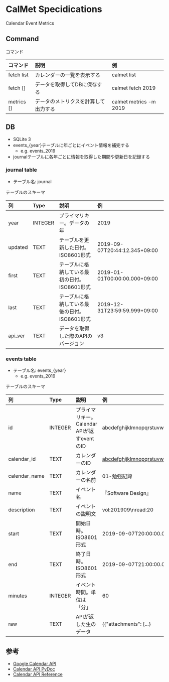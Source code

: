 CalMet Specidications
================================================================================

Calendar Event Metrics

Command
--------------------------------------------------------------------------------

コマンド

|          コマンド          |                 説明                 |           例           |
|:---------------------------|:-------------------------------------|:-----------------------|
| fetch list                 | カレンダーの一覧を表示する           | calmet list            |
| fetch [<options>] <year>   | データを取得してDBに保存する         | calmet fetch 2019      |
| metrics [<options>] <year> | データのメトリクスを計算して出力する | calmet metrics -m 2019 |

DB
--------------------------------------------------------------------------------

- SQLite 3
- events_{year}テーブルに年ごとにイベント情報を補完する
    - e.g. events_2019
- journalテーブルに各年ごとに情報を取得した期間や更新日を記録する


### journal table

- テーブル名: journal

テーブルのスキーマ

|   列    |  Type   |                     説明                      |              例               |
|:--------|:--------|:----------------------------------------------|:------------------------------|
| year    | INTEGER | プライマリキー。データの年                    | 2019                          |
| updated | TEXT    | テーブルを更新した日付。ISO8601形式           | 2019-09-07T20:44:12.345+09:00 |
| first   | TEXT    | テーブルに格納している最初の日付。ISO8601形式 | 2019-01-01T00:00:00.000+09:00 |
| last    | TEXT    | テーブルに格納している最後の日付。ISO8601形式 | 2019-12-31T23:59:59.999+09:00 |
| api_ver | TEXT    | データを取得した際のAPIのバージョン           | v3                            |


### events table

- テーブル名: events_{year}
    - e.g. events_2019

テーブルのスキーマ

|      列       |  Type   |                    説明                     |                          例                          |
|:--------------|:--------|:--------------------------------------------|:-----------------------------------------------------|
| id            | INTEGER | プライマリキー。Calendar APIが返すeventのID | abcdefghijklmnopqrstuvwxyz                           |
| calendar_id   | TEXT    | カレンダーのID                              | abcdefghijklmnopqrstuvwxyz@group.calendar.google.com |
| calendar_name | TEXT    | カレンダーの名前                            | 01-勉強記録                                          |
| name          | TEXT    | イベント名                                  | 『Software Design』                                  |
| description   | TEXT    | イベントの説明文                            | vol:201909\nread:20                                  |
| start         | TEXT    | 開始日時。ISO8601形式                       | 2019-09-07T20:00:00.000+09:00                        |
| end           | TEXT    | 終了日時。ISO8601形式                       | 2019-09-07T21:00:00.00+09:00                         |
| minutes       | INTEGER | イベント時間。単位は「分」                  | 60                                                   |
| raw           | TEXT    | APIが返した生のデータ                       | {{"attachments": [...}                               |


参考
--------------------------------------------------------------------------------

- [Google Calendar API](https://developers.google.com/calendar/?hl=ja)
- [Calendar API PyDoc](https://developers.google.com/resources/api-libraries/documentation/calendar/v3/python/latest/?hl=ja)
- [Calendar API Reference](https://developers.google.com/calendar/v3/reference/?hl=ja)
